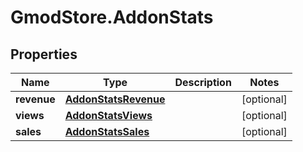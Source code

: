 # GmodStore.AddonStats

## Properties

Name | Type | Description | Notes
------------ | ------------- | ------------- | -------------
**revenue** | [**AddonStatsRevenue**](AddonStatsRevenue.md) |  | [optional] 
**views** | [**AddonStatsViews**](AddonStatsViews.md) |  | [optional] 
**sales** | [**AddonStatsSales**](AddonStatsSales.md) |  | [optional] 


